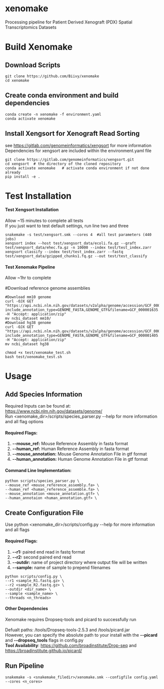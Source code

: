 # xenomake
Processing pipeline for Patient Derived Xenograft (PDX) Spatial Transcriptomics Datasets


# Build Xenomake

## Download Scripts
```
git clone https://github.com/Biivy/xenomake
cd xenomake
```

## Create conda environment and build dependencies
```
conda create -n xenomake -f environment.yaml
conda activate xenomake
```
## Install Xengsort for Xenograft Read Sorting <br>
see https://gitlab.com/genomeinformatics/xengsort for more information <br>
Dependencies for xengsort are included within the environment.yaml file
```
git clone https://gitlab.com/genomeinformatics/xengsort.git
cd xengsort  # the directory of the cloned repository
conda activate xenomake   # activate conda environment if not done already
pip install -e .
```
# Test Installation
#### Test Xengsort Installation
Allow ~15 minutes to complete all tests <br>
If you just want to test default settings, run line two and three
```
snakemake -s test/xengsort.smk --cores 4  #all test parameters (440 jobs)
xengsort index --host test/xengsort_data/ecoli.fa.gz --graft test/xengsort_data/ehec.fa.gz -n 10000 --index test/test_index.zarr
xengsort classify --index test/test_index.zarr --fastq test/xengsort_data/gzipped_chunks1.fq.gz --out test/test_classify
```
#### Test Xenomake Pipeline
Allow ~1hr to complete <br> <br>
#Download reference genome assemblies
```
#Download mm10 genome
curl -OJX GET "https://api.ncbi.nlm.nih.gov/datasets/v2alpha/genome/accession/GCF_000001635.27/download?include_annotation_type=GENOME_FASTA,GENOME_GTF&filename=GCF_000001635.27.zip" -H "Accept: application/zip"
mv ncbi_dataset mm10/
#Download hg38 genome
curl -OJX GET "https://api.ncbi.nlm.nih.gov/datasets/v2alpha/genome/accession/GCF_000001405.40/download?include_annotation_type=GENOME_FASTA,GENOME_GTF&filename=GCF_000001405.40.zip" -H "Accept: application/zip"
mv ncbi_dataset hg38
```
```
chmod +x test/xenomake_test.sh
bash test/xenomake_test.sh
```
# Usage

## Add Species Information
Required Inputs can be found at: https://www.ncbi.nlm.nih.gov/datasets/genome/ <br>
Run <xenomake_dir>/scripts/species_parser.py --help for more information and all flag options

#### Required Flags:
1. **--mouse_ref:** Mouse Reference Assembly in fasta format
2. **--human_ref:** Human Reference Assembly in fasta format
3. **--mouse_annotation:** Mouse Genome Annotation File in gtf format
4. **--human_annotation:** Human Genome Annotation File in gtf format
#### Command Line Implementation:
```
python scripts/species_parser.py \
--mouse_ref <mouse_reference_assembly.fa> \
--human_ref <human_reference_assemble.fa> \
--mouse_annotation <mouse_annotation.gtf> \
--human_annotaion <human_annotation.gtf> \
```

## Create Configuration File
Use python <xenomake_dir>/scripts/config.py --help for more information and all flags
#### Required Flags:
1. **--r1:** paired end read in fastq format
2. **--r2:** second paired end read
3. **--outdir:** name of project directory where output file will be written
4. **--sample:** name of sample to prepend filenames
```
python scripts/config.py \
--r1 <sample_R1.fastq.gz> \
--r2 <sample_R2.fastq.gz> \
--outdir <dir_name> \
--sample <sample_name> \
--threads <n_threads>
```
#### Other Dependencies
Xenomake requires Dropseq-tools and picard to successfully run <br> <br>
Defualt paths: <cwd>/tools/Dropseq-tools-2.5.3 and <cwd>/tools/picard.jar <br>
However, you can specify the absolute path to your install with the **--picard** and **--dropseq_tools** flags in config.py <br>
**Tool Availability**: https://github.com/broadinstitute/Drop-seq and https://broadinstitute.github.io/picard/
  
## Run Pipeline
```
snakemake -s <snakemake_filedir>/xenomake.smk --configfile config.yaml --cores <n_cores>
```
